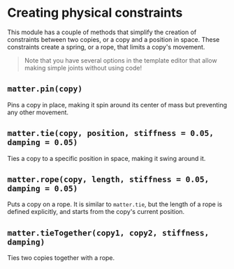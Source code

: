 # Creating physical constraints

This module has a couple of methods that simplify the creation of constraints between two copies, or a copy and a position in space. These constraints create a spring, or a rope, that limits a copy's movement.

> Note that you have several options in the template editor that allow making simple joints without using code!

## `matter.pin(copy)`

Pins a copy in place, making it spin around its center of mass but preventing any other movement.

## `matter.tie(copy, position, stiffness = 0.05, damping = 0.05)`

Ties a copy to a specific position in space, making it swing around it.

## `matter.rope(copy, length, stiffness = 0.05, damping = 0.05)`

Puts a copy on a rope. It is similar to `matter.tie`, but the length of a rope is defined explicitly, and starts from the copy's current position.

## `matter.tieTogether(copy1, copy2, stiffness, damping)`

Ties two copies together with a rope.
